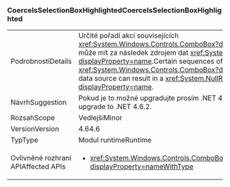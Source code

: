 ### <a name="coerceisselectionboxhighlighted"></a><span data-ttu-id="07379-101">CoerceIsSelectionBoxHighlighted</span><span class="sxs-lookup"><span data-stu-id="07379-101">CoerceIsSelectionBoxHighlighted</span></span>

|   |   |
|---|---|
|<span data-ttu-id="07379-102">Podrobnosti</span><span class="sxs-lookup"><span data-stu-id="07379-102">Details</span></span>|<span data-ttu-id="07379-103">Určité pořadí akcí souvisejících <xref:System.Windows.Controls.ComboBox?displayProperty=name> a může mít za následek zdrojem dat <xref:System.NullReferenceException?displayProperty=name>.</span><span class="sxs-lookup"><span data-stu-id="07379-103">Certain sequences of actions involving a <xref:System.Windows.Controls.ComboBox?displayProperty=name> and its data source can result in a <xref:System.NullReferenceException?displayProperty=name>.</span></span>|
|<span data-ttu-id="07379-104">Návrh</span><span class="sxs-lookup"><span data-stu-id="07379-104">Suggestion</span></span>|<span data-ttu-id="07379-105">Pokud je to možné upgradujte prosím .NET 4.6.2.</span><span class="sxs-lookup"><span data-stu-id="07379-105">If possible, please upgrade to .NET 4.6.2.</span></span>|
|<span data-ttu-id="07379-106">Rozsah</span><span class="sxs-lookup"><span data-stu-id="07379-106">Scope</span></span>|<span data-ttu-id="07379-107">Vedlejší</span><span class="sxs-lookup"><span data-stu-id="07379-107">Minor</span></span>|
|<span data-ttu-id="07379-108">Version</span><span class="sxs-lookup"><span data-stu-id="07379-108">Version</span></span>|<span data-ttu-id="07379-109">4.6</span><span class="sxs-lookup"><span data-stu-id="07379-109">4.6</span></span>|
|<span data-ttu-id="07379-110">Typ</span><span class="sxs-lookup"><span data-stu-id="07379-110">Type</span></span>|<span data-ttu-id="07379-111">Modul runtime</span><span class="sxs-lookup"><span data-stu-id="07379-111">Runtime</span></span>|
|<span data-ttu-id="07379-112">Ovlivněné rozhraní API</span><span class="sxs-lookup"><span data-stu-id="07379-112">Affected APIs</span></span>|<ul><li><xref:System.Windows.Controls.ComboBox.IsSelectionBoxHighlighted?displayProperty=nameWithType></li></ul>|

